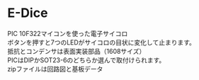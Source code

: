 # E-Dice
PIC 10F322マイコンを使った電子サイコロ<br>
ボタンを押すと7つのLEDがサイコロの目状に変化して止まります。<br>
抵抗とコンデンサは表面実装部品（1608サイズ）<br>
PICはDIPかSOT23-6のどちらか選んで取付けられます。<br>
zipファイルは回路図と基板データ
